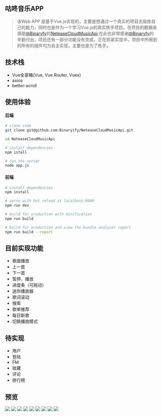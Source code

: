 ## 咕咚音乐APP
> 该Web APP 是基于Vue.js实现的，主要是想通过一个真实的项目去锻炼自己的能力，同时也是作为一个学习Vue.js的真实练手项目。在项目的数据来源是[@Binaryfy](https://github.com/Binaryify/NeteaseCloudMusicApi)的[NeteaseCloudMusicApi](https://github.com/Binaryify/NeteaseCloudMusicApi),在此也非常感谢[@Binaryfy](https://github.com/Binaryify/NeteaseCloudMusicApi)的辛勤付出，项目还有一部分功能没有完成，正在抓紧实现中。项目中所用到的所有的组件均为自主实现，主要也是为了练手。

  

## 技术栈
- Vue全家桶(Vue, Vue Router, Vuex)
- axios
- better-scroll

## 使用体验
#### 后端
``` bash
# clone code  
git clone git@github.com:Binaryify/NeteaseCloudMusicApi.git

cd NeteaseCloudMusicApi  

# install dependencies  
npm istall 

# run the server
node app.js
```

#### 前端

``` bash
# install dependencies
npm install

# serve with hot reload at localhost:8080
npm run dev

# build for production with minification
npm run build

# build for production and view the bundle analyzer report
npm run build --report
```

  

## 目前实现功能  

- 歌曲播放
- 上一首
- 下一首
- 暂停、播放
- 进度条（可拖动）
- 迷你播放器
- 歌词滚动
- 搜索
- 歌单推荐
- 每日新歌
- 切换播放模式

## 待实现
- 用户
- 登陆
- FM
- 收藏
- 评论
- 排行榜


## 预览
![](https://temp-1253237582.cos.ap-chengdu.myqcloud.com/Github/gudong_preview/1.png) 
![](https://temp-1253237582.cos.ap-chengdu.myqcloud.com/Github/gudong_preview/2.png) 
![](https://temp-1253237582.cos.ap-chengdu.myqcloud.com/Github/gudong_preview/3.png) 
![](https://temp-1253237582.cos.ap-chengdu.myqcloud.com/Github/gudong_preview/4.png) 
![](https://temp-1253237582.cos.ap-chengdu.myqcloud.com/Github/gudong_preview/5.png) 
![](https://temp-1253237582.cos.ap-chengdu.myqcloud.com/Github/gudong_preview/6.png) 
![](https://temp-1253237582.cos.ap-chengdu.myqcloud.com/Github/gudong_preview/7.png) 
![](https://temp-1253237582.cos.ap-chengdu.myqcloud.com/Github/gudong_preview/8.png) 
![](https://temp-1253237582.cos.ap-chengdu.myqcloud.com/Github/gudong_preview/9.png) 